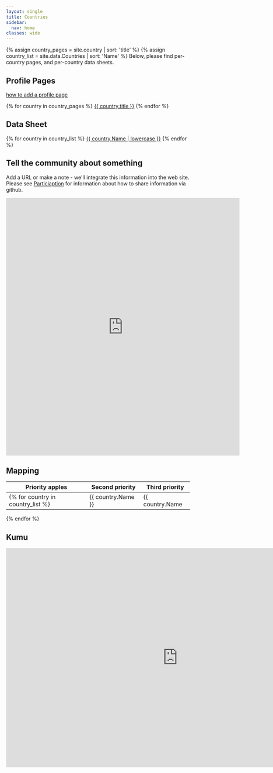 ```yaml
---
layout: single
title: Countries
sidebar:
  nav: home
classes: wide
---
```

{% assign country_pages = site.country | sort: 'title' %}
{% assign country_list = site.data.Countries | sort: 'Name' %}
Below, please find per-country pages, and per-country data sheets.

## Profile Pages
<a href="/">how to add a profile page</a>

{% for country in country_pages %} <a href="{{ country.link | relative_url }}">{{ country.title }}</a> {% endfor %}

## Data Sheet
{% for country in country_list %} <a href="{{ country.link | relative_url }}">{{ country.Name | lowercase }}</a> {% endfor %}

## Tell the community about something
Add a URL or make a note - we'll integrate this information into the web site.
Please see <a href="/">Particiaption<a> for information about how to share
information via github.
<iframe src="https://docs.google.com/forms/d/e/1FAIpQLSc1d_tTKAMfdqK4gXtajdCSQ1X4i6dM4WXlAFf8qb8qhFnbjA/viewform?embedded=true" width="640" height="705" frameborder="0" marginheight="0" marginwidth="0">Loading…</iframe>

## Mapping

| Priority apples | Second priority | Third priority |
|-------|--------|---------|
{% for country in country_list %}| {{ country.Name }} | {{ country.Name | strip_guid }} | {{ country.Name }} |
{% endfor %}

## Kumu
<iframe src="https://embed.kumu.io/3acd9c750afde2aec00498f5c999f950" width="940" height="600" frameborder="0"></iframe>
